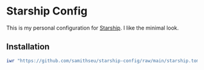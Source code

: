 # Starship Config

This is my personal configuration for [Starship](https://starship.rs/). I like the minimal look.

## Installation

```powershell
iwr "https://github.com/samithseu/starship-config/raw/main/starship.toml" -OutFile $HOME/starship.toml
```
